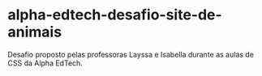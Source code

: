 # alpha-edtech-desafio-site-de-animais
Desafio proposto pelas professoras Layssa e Isabella durante as aulas de CSS da Alpha EdTech.
